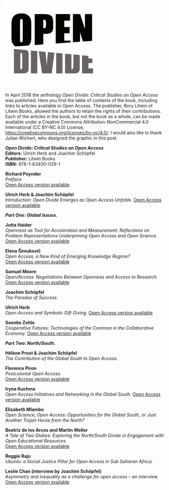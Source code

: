 
![Open Divide - Critical Studies on Open Access](/assets/images/open-divide-critical-studies-on-open-access.png)

In April 2018 the anthology *Open Divide: Critical Studies on Open Access* was published. Here you find the table of contents of the book, including links to articles available in Open Access. The publisher, Rory Litwin of Litwin Books, allowed the authors to retain the rights of their contributions. Each of the articles in the book, but not the book as a whole, can be made available under a Creative Commons Attribution-NonCommercial 4.0 International (CC BY-NC 4.0) License, <https://creativecommons.org/licenses/by-nc/4.0/>. I would also like to thank Julian Wichert, who designed the graphic in this post.

***Open Divide: Critical Studies on Open Access***  
**Editors:** Ulrich Herb and Joachim Schöpfel  
**Publisher:** Litwin Books  
**ISBN:** 978-1-63400-029-1

**Richard Poynder**  
*Preface*  
[Open Access version available](https://poynder.blogspot.de/2018/01/preface-open-divide.html)

**Ulrich Herb &amp; Joachim Schöpfel**  
*Introduction: Open Divide Emerges as Open Access Unfolds.* [Open Access version available](https://zenodo.org/record/1206390)

***Part One: Global Issues.***

**Jutta Haider**  
*Openness as Tool for Acceleration and Measurement: Reflections on Problem Representations Underpinning Open Access and Open Science.*  
[Open Access version available](https://lup.lub.lu.se/search/publication/070c067e-5675-455e-a4b2-81f82b6c75a7)

**Elena Šimukovič**  
*Open Access, a New Kind of Emerging Knowledge Regime?*  
[Open Access version available](https://phaidra.univie.ac.at/view/o:653995)

**Samuel Moore**  
*Open/Access: Negotiations Between Openness and Access to Research.*  
[Open Access version available](https://kclpure.kcl.ac.uk/portal/en/publications/openaccess(4d219d49-4f8e-4940-b3b9-f27f4afb72af).html)

**Joachim Schöpfel**  
*The Paradox of Success.*

**Ulrich Herb**  
*Open Access and Symbolic Gift Giving.* [Open Access version available](https://www.zenodo.org/record/1206377)

**Soenke Zehle**  
*Cooperative Futures: Technologies of the Common in the Collaborative Economy.* [Open Access version available](https://zenodo.org/record/1226460)

***Part Two: North/South.***

**Hélène Prost &amp; Joachim Schöpfel**  
*The Contribution of the Global South to Open Access.*

**Florence Piron**  
*Postcolonial Open Access.*  
[Open Access version available](http://hdl.handle.net/20.500.11794/16178)

**Iryna Kuchma**  
*Open Access Initiatives and Networking in the Global South.* [Open Access version available](http://doi.org/10.5281/zenodo.1176573)

**Elizabeth Mlambo**  
*Open Science, Open Access: Opportunities for the Global South, or Just Another Trojan Horse from the North?*

**Beatriz de los Arcos and Martin Weller**  
*A Tale of Two Globes: Exploring the North/South Divide in Engagement with Open Educational Resources*  
[Open Access version available](http://oro.open.ac.uk/53926/)

**Reggie Raju**  
*Ubuntu: a Social Justice Pillar for Open Access in Sub Saharan Africa.*

**Leslie Chan (interview by Joachim Schöpfel)**  
*Asymmetry and inequality as a challenge for open access – an interview.*  
[Open Access version available](https://tspace.library.utoronto.ca/handle/1807/87296)
